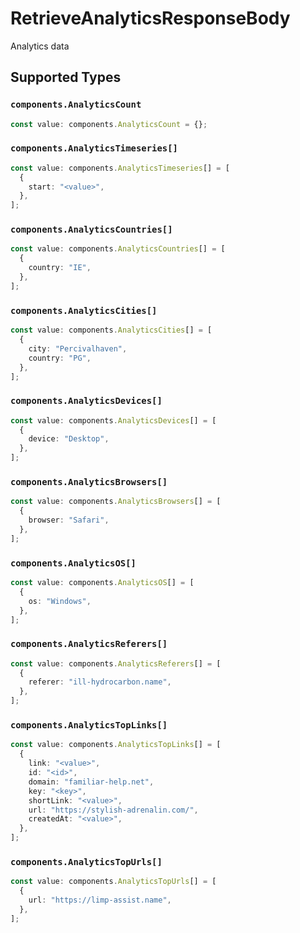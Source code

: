 # RetrieveAnalyticsResponseBody

Analytics data


## Supported Types

### `components.AnalyticsCount`

```typescript
const value: components.AnalyticsCount = {};
```

### `components.AnalyticsTimeseries[]`

```typescript
const value: components.AnalyticsTimeseries[] = [
  {
    start: "<value>",
  },
];
```

### `components.AnalyticsCountries[]`

```typescript
const value: components.AnalyticsCountries[] = [
  {
    country: "IE",
  },
];
```

### `components.AnalyticsCities[]`

```typescript
const value: components.AnalyticsCities[] = [
  {
    city: "Percivalhaven",
    country: "PG",
  },
];
```

### `components.AnalyticsDevices[]`

```typescript
const value: components.AnalyticsDevices[] = [
  {
    device: "Desktop",
  },
];
```

### `components.AnalyticsBrowsers[]`

```typescript
const value: components.AnalyticsBrowsers[] = [
  {
    browser: "Safari",
  },
];
```

### `components.AnalyticsOS[]`

```typescript
const value: components.AnalyticsOS[] = [
  {
    os: "Windows",
  },
];
```

### `components.AnalyticsReferers[]`

```typescript
const value: components.AnalyticsReferers[] = [
  {
    referer: "ill-hydrocarbon.name",
  },
];
```

### `components.AnalyticsTopLinks[]`

```typescript
const value: components.AnalyticsTopLinks[] = [
  {
    link: "<value>",
    id: "<id>",
    domain: "familiar-help.net",
    key: "<key>",
    shortLink: "<value>",
    url: "https://stylish-adrenalin.com/",
    createdAt: "<value>",
  },
];
```

### `components.AnalyticsTopUrls[]`

```typescript
const value: components.AnalyticsTopUrls[] = [
  {
    url: "https://limp-assist.name",
  },
];
```

